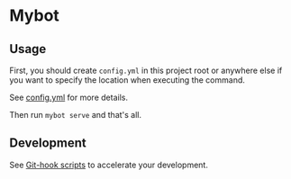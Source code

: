 # Mybot

## Usage

First, you should create `config.yml` in this project root or anywhere else if
you want to specify the location when executing the command.

See [config.yml](fixture/config.yml) for more details.

Then run `mybot serve` and that's all.

## Development

See [Git-hook scripts](scripts/) to accelerate your development.
